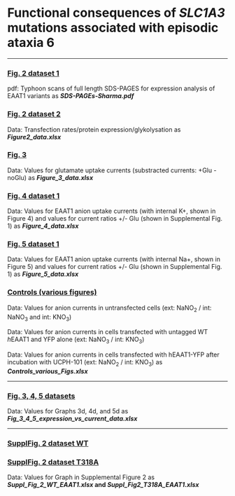 # Functional consequences of <i>SLC1A3</i> mutations associated with episodic ataxia 6

-------------------------------------------------------------------------------------------------------------------------

### [Fig. 2 dataset 1](../master/SDS-PAGEs_Sharma.pdf)
pdf: Typhoon scans of full length SDS-PAGES for expression analysis of EAAT1 variants as <b><i>SDS-PAGEs-Sharma.pdf</i></b> 

### [Fig. 2 dataset 2](../master/Figure_2_data.xlsx)
Data: Transfection rates/protein expression/glykolysation as <b><i>Figure2_data.xlsx</i></b>
 
### [Fig. 3](../master/Figure_3_data.xlsx)
Data: Values for glutamate uptake currents (substracted currents: +Glu - noGlu) as <b><i>Figure_3_data.xlsx</i></b>

### [Fig. 4 dataset 1](../master/Figure_4_data-xlsx)
Data: Values for EAAT1 anion uptake currents (with internal K+, shown in Figure 4) and values for current ratios +/- Glu (shown in Supplemental Fig. 1) as <b><i>Figure_4_data.xlsx</i></b>


### [Fig. 5 dataset 1](../master/Figure_5_data.xlsx)
Data: Values for EAAT1 anion uptake currents (with internal Na+, shown in Figure 5) and values for current ratios +/- Glu (shown in Supplemental Fig. 1) as <b><i>Figure_5_data.xlsx</i></b>

### [Controls (various figures)](../master/Controls_various_Figs.xlsx)
Data: Values for anion currents in untransfected cells (ext: NaNO<sub>2</sub> / int: NaNO<sub>3</sub> and int: KNO<sub>3</sub>)  
  
Data: Values for anion currents in cells transfected with untagged WT <i>h</i>EAAT1 and YFP alone (ext: NaNO<sub>3</sub> / int: KNO<sub>3</sub>)  
  
Data: Values for anion currents in cells transfected with hEAAT1-YFP after incubation with UCPH-101 
(ext: NaNO<sub>2</sub> / int: KNO<sub>3</sub>)  as <b><i>Controls_various_Figs.xlsx</i></b>  

------------------------------------------------------------------------------------------------------------------------

### [Fig. 3, 4, 5 datasets](../master/Fig_3_4_5_expression_vs_current_data.xlsx)
Data: Values for Graphs 3d, 4d, and 5d as <b><i>Fig_3_4_5_expression_vs_current_data.xlsx</i></b>

------------------------------------------------------------------------------------------------------------------------

### [SupplFig. 2 dataset WT](../master/Suppl_Fig_2_WT_EAAT1.xlsx)
### [SupplFig. 2 dataset T318A](../master/Suppl_Fig_2_T318A_EAAT1.xlsx)
Data: Values for Graph in Supplemental Figure 2 as <b><i>Suppl_Fig_2_WT_EAAT1.xlsx</i> and <i>Suppl_Fig2_T318A_EAAT1.xlsx</i></b>
